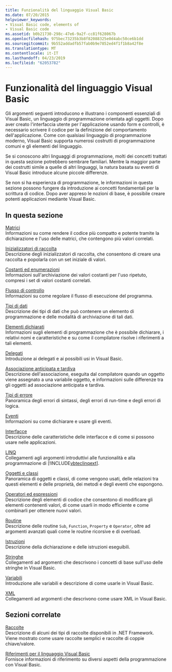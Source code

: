 ```yaml
---
title: Funzionalità del linguaggio Visual Basic
ms.date: 07/20/2015
helpviewer_keywords:
- Visual Basic code, elements of
- Visual Basic code
ms.assetid: b0b21730-298c-47e6-9a2f-cc81f628067b
ms.openlocfilehash: 975bec73235b3b8f82088325e0d4abc50ce6b1dd
ms.sourcegitcommit: 9b552addadfb57fab0b9e7852ed4f1f1b8a42f8e
ms.translationtype: MT
ms.contentlocale: it-IT
ms.lasthandoff: 04/23/2019
ms.locfileid: "62053782"
---
```

# <a name="visual-basic-language-features"></a>Funzionalità del linguaggio Visual Basic
Gli argomenti seguenti introducono e illustrano i componenti essenziali di Visual Basic, un linguaggio di programmazione orientata agli oggetti. Dopo aver creato l'interfaccia utente per l'applicazione usando form e controlli, è necessario scrivere il codice per la definizione del comportamento dell'applicazione. Come con qualsiasi linguaggio di programmazione moderno, Visual Basic supporta numerosi costrutti di programmazione comuni e gli elementi del linguaggio.  
  
 Se si conoscono altri linguaggi di programmazione, molti dei concetti trattati in questa sezione potrebbero sembrare familiari. Mentre la maggior parte dei costrutti simile a quelle di altri linguaggi, la natura basata su eventi di Visual Basic introduce alcune piccole differenze.  
  
 Se non si ha esperienza di programmazione, le informazioni in questa sezione possono fungere da introduzione ai concetti fondamentali per la scrittura di codice. Dopo aver appreso le nozioni di base, è possibile creare potenti applicazioni mediante Visual Basic.  
  
## <a name="in-this-section"></a>In questa sezione  
 [Matrici](../../../visual-basic/programming-guide/language-features/arrays/index.md)  
 Informazioni su come rendere il codice più compatto e potente tramite la dichiarazione e l'uso delle matrici, che contengono più valori correlati.  
  
 [Inizializzatori di raccolta](../../../visual-basic/programming-guide/language-features/collection-initializers/index.md)  
 Descrizione degli inizializzatori di raccolta, che consentono di creare una raccolta e popolarla con un set iniziale di valori.  
  
 [Costanti ed enumerazioni](../../../visual-basic/programming-guide/language-features/constants-enums/index.md)  
 Informazioni sull'archiviazione dei valori costanti per l'uso ripetuto, compresi i set di valori costanti correlati.  
  
 [Flusso di controllo](../../../visual-basic/programming-guide/language-features/control-flow/index.md)  
 Informazioni su come regolare il flusso di esecuzione del programma.  
  
 [Tipi di dati](../../../visual-basic/programming-guide/language-features/data-types/index.md)  
 Descrizione dei tipi di dati che può contenere un elemento di programmazione e delle modalità di archiviazione di tali dati.  
  
 [Elementi dichiarati](../../../visual-basic/programming-guide/language-features/declared-elements/index.md)  
 Informazioni sugli elementi di programmazione che è possibile dichiarare, i relativi nomi e caratteristiche e su come il compilatore risolve i riferimenti a tali elementi.  
  
 [Delegati](../../../visual-basic/programming-guide/language-features/delegates/index.md)  
 Introduzione ai delegati e ai possibili usi in Visual Basic.  
  
 [Associazione anticipata e tardiva](../../../visual-basic/programming-guide/language-features/early-late-binding/index.md)  
 Descrizione dell'associazione, eseguita dal compilatore quando un oggetto viene assegnato a una variabile oggetto, e informazioni sulle differenze tra gli oggetti ad associazione anticipata e tardiva.  
  
 [Tipi di errore](../../../visual-basic/programming-guide/language-features/error-types.md)  
 Panoramica degli errori di sintassi, degli errori di run-time e degli errori di logica.  
  
 [Eventi](../../../visual-basic/programming-guide/language-features/events/index.md)  
 Informazioni su come dichiarare e usare gli eventi.  
  
 [Interfacce](../../../visual-basic/programming-guide/language-features/interfaces/index.md)  
 Descrizione delle caratteristiche delle interfacce e di come si possono usare nelle applicazioni.  
  
 [LINQ](../../../visual-basic/programming-guide/language-features/linq/index.md)  
 Collegamenti agli argomenti introduttivi alle funzionalità e alla programmazione di [!INCLUDE[vbteclinqext](~/includes/vbteclinqext-md.md)].  
  
 [Oggetti e classi](../../../visual-basic/programming-guide/language-features/objects-and-classes/index.md)  
 Panoramica di oggetti e classi, di come vengono usati, delle relazioni tra questi elementi e delle proprietà, dei metodi e degli eventi che espongono.  
  
 [Operatori ed espressioni](../../../visual-basic/programming-guide/language-features/operators-and-expressions/index.md)  
 Descrizione degli elementi di codice che consentono di modificare gli elementi contenenti valori, di come usarli in modo efficiente e come combinarli per ottenere nuovi valori.  
  
 [Routine](../../../visual-basic/programming-guide/language-features/procedures/index.md)  
 Descrizione delle routine `Sub`, `Function`, `Property` e `Operator`, oltre ad argomenti avanzati quali come le routine ricorsive e di overload.  
  
 [Istruzioni](../../../visual-basic/programming-guide/language-features/statements.md)  
 Descrizione della dichiarazione e delle istruzioni eseguibili.  
  
 [Stringhe](../../../visual-basic/programming-guide/language-features/strings/index.md)  
 Collegamenti ad argomenti che descrivono i concetti di base sull'uso delle stringhe in Visual Basic.  
  
 [Variabili](../../../visual-basic/programming-guide/language-features/variables/index.md)  
 Introduzione alle variabili e descrizione di come usarle in Visual Basic.  
  
 [XML](../../../visual-basic/programming-guide/language-features/xml/index.md)  
 Collegamenti ad argomenti che descrivono come usare XML in Visual Basic.  
  
## <a name="related-sections"></a>Sezioni correlate

 [Raccolte](../../../visual-basic/programming-guide/concepts/collections.md)  
 Descrizione di alcuni dei tipi di raccolte disponibili in .NET Framework. Viene mostrato come usare raccolte semplici e raccolte di coppie chiave/valore.  
  
 [Riferimenti per il linguaggio Visual Basic](../../../visual-basic/language-reference/index.md)  
 Fornisce informazioni di riferimento su diversi aspetti della programmazione con Visual Basic.
